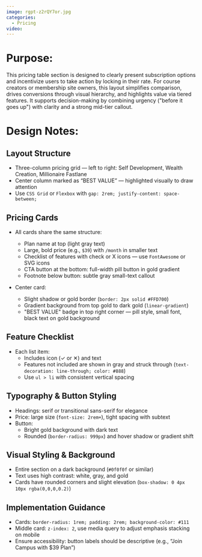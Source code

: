 ```yaml
---
image: rgpt-z2rQY7or.jpg
categories:
  - Pricing
video:
---
```

# Purpose:
This pricing table section is designed to clearly present subscription options and incentivize users to take action by locking in their rate. For course creators or membership site owners, this layout simplifies comparison, drives conversions through visual hierarchy, and highlights value via tiered features. It supports decision-making by combining urgency ("before it goes up") with clarity and a strong mid-tier callout.

# Design Notes:

## Layout Structure
* Three-column pricing grid — left to right: Self Development, Wealth Creation, Millionaire Fastlane
* Center column marked as “BEST VALUE” — highlighted visually to draw attention
* Use `CSS Grid` or `Flexbox` with `gap: 2rem; justify-content: space-between;`

## Pricing Cards
* All cards share the same structure:
  - Plan name at top (light gray text)
  - Large, bold price (e.g., `$39`) with `/month` in smaller text
  - Checklist of features with check or X icons — use `FontAwesome` or SVG icons
  - CTA button at the bottom: full-width pill button in gold gradient
  - Footnote below button: subtle gray small-text callout

* Center card:
  - Slight shadow or gold border (`border: 2px solid #FFD700`)
  - Gradient background from top gold to dark gold (`linear-gradient`)
  - "BEST VALUE" badge in top right corner — pill style, small font, black text on gold background

## Feature Checklist
* Each list item:
  - Includes icon (✓ or ✕) and text
  - Features not included are shown in gray and struck through (`text-decoration: line-through; color: #888`)
  - Use `ul > li` with consistent vertical spacing

## Typography & Button Styling
* Headings: serif or transitional sans-serif for elegance
* Price: large size (`font-size: 2rem+`), tight spacing with subtext
* Button:
  - Bright gold background with dark text
  - Rounded (`border-radius: 999px`) and hover shadow or gradient shift

## Visual Styling & Background
* Entire section on a dark background (`#0f0f0f` or similar)
* Text uses high contrast: white, gray, and gold
* Cards have rounded corners and slight elevation (`box-shadow: 0 4px 10px rgba(0,0,0,0.2)`)

## Implementation Guidance
* Cards: `border-radius: 1rem; padding: 2rem; background-color: #111`
* Middle card: `z-index: 2`, use media query to adjust emphasis stacking on mobile
* Ensure accessibility: button labels should be descriptive (e.g., “Join Campus with $39 Plan”)
